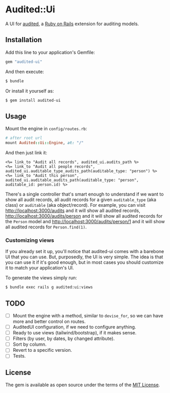 # Audited::Ui

A UI for [audited](https://github.com/collectiveidea/audited), a [Ruby on Rails](https://rubyonrails.org) extension for auditing models.

## Installation

Add this line to your application's Gemfile:

```ruby
gem "audited-ui"
```

And then execute:

```bash
$ bundle
```

Or install it yourself as:

```bash
$ gem install audited-ui
```

## Usage

Mount the engine in `config/routes.rb`:

```ruby
# after root url
mount Audited::Ui::Engine, at: "/"
```

And then just link it:

```erb
<%= link_to "Audit all records", audited_ui.audits_path %>
<%= link_to "Audit all people records", audited_ui.auditable_type_audits_path(auditable_type: "person") %>
<%= link_to "Audit this person", audited_ui.auditable_audits_path(auditable_type: "person", auditable_id: person.id) %>
```

There's a single controller that's smart enough to understand if we want to show all audit records, all audit records for a given `auditable_type` (aka class) or `auditable` (aka object/record). For example, you can visit [http://localhost:3000/audits](http://localhost:3000/audits) and it will show all audited records, [http://localhost:3000/audits/person](http://localhost:3000/audits/person) and it will show all audited records for the `Person` model and [http://localhost:3000/audits/person/1](http://localhost:3000/audits/person/1) and it will show all audited records for `Person.find(1)`.

### Customizing views

If you already set it up, you'll notice that audited-ui comes with a barebone UI that you can use. But, purposedly, the UI is very simple. The idea is that you can use it if it's good enough, but in most cases you should customize it to match your application's UI.

To generate the views simply run:

```bash
$ bundle exec rails g audited:ui:views
```

## TODO

- [ ] Mount the engine with a method, similar to `devise_for`, so we can have more and better control on routes.
- [ ] AuditedUI configuration, if we need to configure anything.
- [ ] Ready to use views (tailwind/bootstrap), if it makes sense.
- [ ] Filters (by user, by dates, by changed attribute).
- [ ] Sort by column.
- [ ] Revert to a specific version.
- [ ] Tests.

## License

The gem is available as open source under the terms of the [MIT License](https://opensource.org/licenses/MIT).
